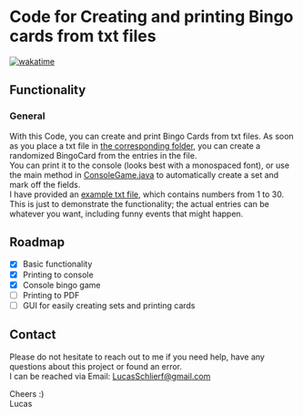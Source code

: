 # Code for Creating and printing Bingo cards from txt files

[![wakatime](https://wakatime.com/badge/user/ee0b2e88-680b-47cf-ba7c-afd0e1637329/project/8d1fab99-001f-4cb1-a383-164c986c486e.svg)](https://wakatime.com/badge/user/ee0b2e88-680b-47cf-ba7c-afd0e1637329/project/8d1fab99-001f-4cb1-a383-164c986c486e)

## Functionality

### General

With this Code, you can create and print Bingo Cards from txt files. As soon as you place a txt file in [the corresponding folder](src/BingoParts/Sets), you can create a randomized BingoCard from the entries in the file.  
You can print it to the console (looks best with a monospaced font), or use the main method in [ConsoleGame.java](src/ConsoleGame/ConsoleGame.java) to automatically create a set and mark off the fields.  
I have provided an [example txt file](src/BingoParts/Sets/example.txt), which contains numbers from 1 to 30. This is just to demonstrate the functionality; the actual entries can be whatever you want, including funny events that might happen.  

## Roadmap

- [x] Basic functionality
- [x] Printing to console
- [x] Console bingo game
- [ ] Printing to PDF
- [ ] GUI for easily creating sets and printing cards

## Contact

Please do not hesitate to reach out to me if you need help, have any questions about this project or found an error.  
I can be reached via Email: [LucasSchlierf@gmail.com](mailto:LucasSchlierf@gmail.com)

Cheers :)  
Lucas
